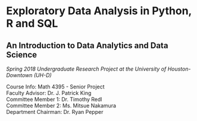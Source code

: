 # Exploratory Data Analysis in Python, R and SQL
## An Introduction to Data Analytics and Data Science
_Spring 2018 Undergraduate Research Project at the University of Houston- Downtown (UH-D)_

Course Info: Math 4395 - Senior Project<br/>
Faculty Advisor: Dr. J. Patrick King<br/>
Committee Member 1: Dr. Timothy Redl<br/>
Committee Member 2: Ms. Mitsue Nakamura<br/>
Department Chairman: Dr. Ryan Pepper<br/>
